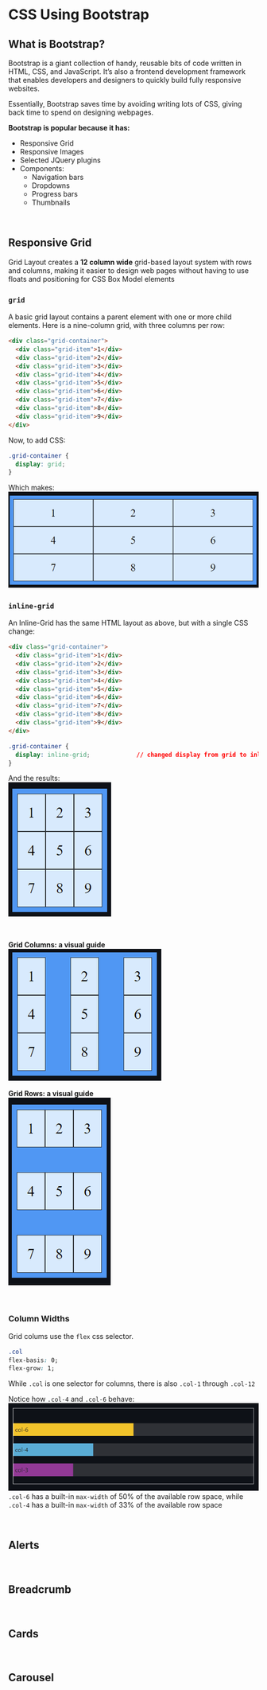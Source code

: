 # CSS Using Bootstrap
## What is Bootstrap?
Bootstrap is a giant collection of handy, reusable bits of code written in HTML, CSS, and JavaScript. It’s also a frontend development framework that enables developers and designers to quickly build fully responsive websites.

Essentially, Bootstrap saves time by avoiding writing lots of CSS, giving back time to spend on designing webpages.

**Bootstrap is popular because it has:**
* Responsive Grid
* Responsive Images
* Selected JQuery plugins
* Components:
    * Navigation bars
    * Dropdowns
    * Progress bars
    * Thumbnails 

<br>

## Responsive Grid
Grid Layout creates a **12 column wide** grid-based layout system with rows and columns, making it easier to design web pages without having to use floats and positioning for CSS Box Model elements

### ```grid```
A basic grid layout contains a parent element with one or more child elements. Here is a nine-column grid, with three columns per row:
```html
<div class="grid-container">
  <div class="grid-item">1</div>
  <div class="grid-item">2</div>
  <div class="grid-item">3</div>
  <div class="grid-item">4</div>
  <div class="grid-item">5</div>
  <div class="grid-item">6</div>
  <div class="grid-item">7</div>
  <div class="grid-item">8</div>
  <div class="grid-item">9</div>
</div>
```

Now, to add CSS:  
```css
.grid-container {
  display: grid;
}
```
Which makes:  
<img src="../images/Grid1.PNG">
<br>

### ```inline-grid```
An Inline-Grid has the same HTML layout as above, but with a single CSS change:
```html
<div class="grid-container">
  <div class="grid-item">1</div>
  <div class="grid-item">2</div>
  <div class="grid-item">3</div>
  <div class="grid-item">4</div>
  <div class="grid-item">5</div>
  <div class="grid-item">6</div>
  <div class="grid-item">7</div>
  <div class="grid-item">8</div>
  <div class="grid-item">9</div>
</div>
```
```css
.grid-container {
  display: inline-grid;             // changed display from grid to inline-grid
}
```
And the results:  
<img src="../images/Grid2.PNG">

<br>

**Grid Columns: a visual guide**  
<img src="../images/GridColumns.PNG">

**Grid Rows: a visual guide**  
<img src="../images/GridRows.PNG">

<br>

### Column Widths
Grid colums use the ```flex``` css selector. 
```css
.col
flex-basis: 0;
flex-grow: 1;
```

While ```.col``` is one selector for columns, there is also ```.col-1``` through ```.col-12```   

Notice how ```.col-4``` and ```.col-6``` behave:  
<img src="../images/GridColSizes.PNG">   
 ```.col-6``` has a built-in ```max-width``` of 50% of the available row space, while ```.col-4``` has a built-in ```max-width``` of 33% of the available row space

<br>


## Alerts

<br>

## Breadcrumb

<br>

## Cards

<br>

## Carousel


